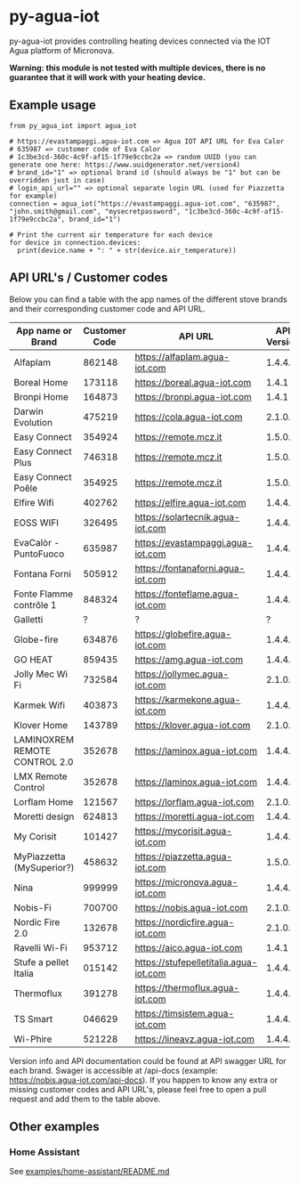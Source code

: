 # py-agua-iot

py-agua-iot provides controlling heating devices connected via the IOT Agua platform of Micronova.

**Warning: this module is not tested with multiple devices, there is no guarantee that it will work with your heating device.**

## Example usage

```
from py_agua_iot import agua_iot

# https://evastampaggi.agua-iot.com => Agua IOT API URL for Eva Calor
# 635987 => customer code of Eva Calor
# 1c3be3cd-360c-4c9f-af15-1f79e9ccbc2a => random UUID (you can generate one here: https://www.uuidgenerator.net/version4)
# brand_id="1" => optional brand id (should always be "1" but can be overridden just in case)
# login_api_url="" => optional separate login URL (used for Piazzetta for example)
connection = agua_iot("https://evastampaggi.agua-iot.com", "635987", "john.smith@gmail.com", "mysecretpassword", "1c3be3cd-360c-4c9f-af15-1f79e9ccbc2a", brand_id="1")

# Print the current air temperature for each device
for device in connection.devices:
  print(device.name + ": " + str(device.air_temperature))
```

## API URL's / Customer codes

Below you can find a table with the app names of the different stove brands and their corresponding customer code and API URL.

| App name or Brand             | Customer Code | API URL                                | API Version | Separate login URL (only needed if specified)           |
| ----------------------------- | ------------- | -------------------------------------- | ----------- | ------------------------------------------------------- |
| Alfaplam                      | 862148        | https://alfaplam.agua-iot.com          | 1.4.4.0     |                                                         |
| Boreal Home                   | 173118        | https://boreal.agua-iot.com            | 1.4.1       |                                                         |
| Bronpi Home                   | 164873        | https://bronpi.agua-iot.com            | 1.4.1       |                                                         |
| Darwin Evolution              | 475219        | https://cola.agua-iot.com              | 2.1.0.0     |                                                         |
| Easy Connect                  | 354924        | https://remote.mcz.it                  | 1.5.0.0     |                                                         |
| Easy Connect Plus             | 746318        | https://remote.mcz.it                  | 1.5.0.0     |                                                         |
| Easy Connect Poêle            | 354925        | https://remote.mcz.it                  | 1.5.0.0     |                                                         |
| Elfire Wifi                   | 402762        | https://elfire.agua-iot.com            | 1.4.4.0     |                                                         |
| EOSS WIFI                     | 326495        | https://solartecnik.agua-iot.com       | 1.4.4.0     |                                                         |
| EvaCalòr - PuntoFuoco         | 635987        | https://evastampaggi.agua-iot.com      | 1.4.4.0     |                                                         |
| Fontana Forni                 | 505912        | https://fontanaforni.agua-iot.com      | 1.4.4.0     |                                                         |
| Fonte Flamme contrôle 1       | 848324        | https://fonteflame.agua-iot.com        | 1.4.4.0     |                                                         |
| Galletti                      | ?             | ?                                      | ?           |                                                         |
| Globe-fire                    | 634876        | https://globefire.agua-iot.com         | 1.4.4.0     |                                                         |
| GO HEAT                       | 859435        | https://amg.agua-iot.com               | 1.4.4.0     |                                                         |
| Jolly Mec Wi Fi               | 732584        | https://jollymec.agua-iot.com          | 2.1.0.0     |                                                         |
| Karmek Wifi                   | 403873        | https://karmekone.agua-iot.com         | 1.4.4.0     |                                                         |
| Klover Home                   | 143789        | https://klover.agua-iot.com            | 2.1.0.0     |                                                         |
| LAMINOXREM REMOTE CONTROL 2.0 | 352678        | https://laminox.agua-iot.com           | 1.4.4.0     |                                                         |
| LMX Remote Control            | 352678        | https://laminox.agua-iot.com           | 1.4.4.0     |                                                         |
| Lorflam Home                  | 121567        | https://lorflam.agua-iot.com           | 2.1.0.0     |                                                         |
| Moretti design                | 624813        | https://moretti.agua-iot.com           | 1.4.4.0     |                                                         |
| My Corisit                    | 101427        | https://mycorisit.agua-iot.com         | 1.4.4.0     |                                                         |
| MyPiazzetta (MySuperior?)     | 458632        | https://piazzetta.agua-iot.com         | 1.5.0.0     | https://piazzetta-iot.app2cloud.it/api/bridge/endpoint/ |
| Nina                          | 999999        | https://micronova.agua-iot.com         | 1.4.4.0     |                                                         |
| Nobis-Fi                      | 700700        | https://nobis.agua-iot.com             | 2.1.0.0     |                                                         |
| Nordic Fire 2.0               | 132678        | https://nordicfire.agua-iot.com        | 2.1.0.0     |                                                         |
| Ravelli Wi-Fi                 | 953712        | https://aico.agua-iot.com              | 1.4.1       |                                                         |
| Stufe a pellet Italia         | 015142        | https://stufepelletitalia.agua-iot.com | 1.4.4.0     |                                                         |
| Thermoflux                    | 391278        | https://thermoflux.agua-iot.com        | 1.4.4.0     |                                                         |
| TS Smart                      | 046629        | https://timsistem.agua-iot.com         | 1.4.4.0     |                                                         |
| Wi-Phire                      | 521228        | https://lineavz.agua-iot.com           | 1.4.4.0     |                                                         |

Version info and API documentation could be found at API swagger URL for each brand. Swager is accessible at /api-docs (example: https://nobis.agua-iot.com/api-docs).
If you happen to know any extra or missing customer codes and API URL's, please feel free to open a pull request and add them to the table above.

## Other examples

### Home Assistant

See [examples/home-assistant/README.md](examples/home-assistant/README.md)

